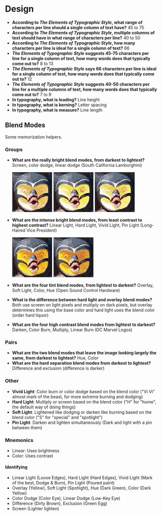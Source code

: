 # Design

- **According to *The Elements of Typographic Style*, what range of characters per line should a single column of text have?** 45 to 75
- **According to *The Elements of Typographic Style*, multiple columns of text should have in what range of characters per line?** 40 to 50
- **According to *The Elements of Typographic Style*, how many characters per line is ideal for a single column of text?** 66
- ***The Elements of Typographic Style* suggests 45-75 characters per line for a single column of text, how many words does that typically come out to?** 8 to 13
- ***The Elements of Typographic Style* says 66 characters per line is ideal for a single column of text, how many words does that typically come out to?** 12
- ***The Elements of Typographic Style* suggests 40-50 characters per line for a multiple columns of text, how many words does that typically come out to?** 7 to 9
- **In typography, what is leading?** Line height
- **In typography, what is kerning?** Letter spacing
- **In typography, what is measure?** Line length

## Blend Modes

Some memorization helpers.

### Groups

- **What are the really bright blend modes, from darkest to lightest?** Screen, color dodge, linear dodge (South California Lamborghini)

    ![Screen](assets/blend-modes/blend-mode-screen.png)
    ![Color Dodge](assets/blend-modes/blend-mode-color-dodge.png)
    ![Linear Dodge](assets/blend-modes/blend-mode-linear-dodge.png)

- **What are the intense bright blend modes, from least contrast to highest contrast?** Linear Light, Hard Light, Vivid Light, Pin Light (Long-Haired Vice President)

    ![Linear Light](assets/blend-modes/blend-mode-linear-light.png)
    ![Hard Light](assets/blend-modes/blend-mode-hard-light.png)

- **What are the four tint blend modes, from lightest to darkest?** Overlay, Soft Light, Color, Hue (Open Sound Control Hardware)
- **What is the difference between hard light and overlay blend modes?** Both use screen on light pixels and multiply on dark pixels, but overlay determines this using the base color and hard light uses the blend color (order hard liquor)
- **What are the four high contrast blend modes from lightest to darkest?** Darken, Color Burn, Multiply, Linear Burn (DC Marvel Logos)

### Pairs

- **What are the two blend modes that leave the image looking largely the same, from darkest to lightest?** Hue, Color
- **What are the hard separation blend modes from darkest to lightest?** Difference and exclusion (difference is darker)

### Other

- **Vivid Light**: Color burn or color dodge based on the blend color ("Vi Vi" almost mark of the beast, for more extreme burning and dodging)
- **Hard Light**: Multiply or screen based on the blend color ("H" for "home", the default way of doing things)
- **Soft Light**: Lightened like dodging or darken like burning based on the blend color ("S" for "special" and "spotlight")
- **Pin Light**: Darken and lighten simultaneously (Dark and light with a pin between them)

### Mnemonics

- Linear: Uses brightness
- Color: Uses contrast

#### Identifying

- Linear Light (Loose Edges), Hard Light (Hard Edges), Vivid Light (Mark of the best, Dodge & Burn), Pin Light (Poured paint)
- Overlay (Yellow), Soft Light (Spotlight), Hue (Dark Green), Color (Dark Yellow)
- Color Dodge (Color Eye), Linear Dodge (Low-Key Eye)
- Difference (Dirty Brown), Exclusion (Green Egg)
- Screen (Lighter lighten)
